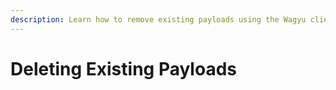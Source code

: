 ```yaml
---
description: Learn how to remove existing payloads using the Wagyu client.
---
```


# Deleting Existing Payloads

